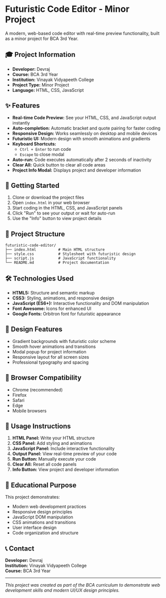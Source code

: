 # Futuristic Code Editor - Minor Project

A modern, web-based code editor with real-time preview functionality, built as a minor project for BCA 3rd Year.

## 🎓 Project Information

- **Developer:** Devraj
- **Course:** BCA 3rd Year
- **Institution:** Vinayak Vidyapeeth College
- **Project Type:** Minor Project
- **Language:** HTML, CSS, JavaScript

## ✨ Features

- **Real-time Code Preview:** See your HTML, CSS, and JavaScript output instantly
- **Auto-completion:** Automatic bracket and quote pairing for faster coding
- **Responsive Design:** Works seamlessly on desktop and mobile devices
- **Futuristic UI:** Modern design with smooth animations and gradients
- **Keyboard Shortcuts:** 
  - `Ctrl + Enter` to run code
  - `Escape` to close modal
- **Auto-run:** Code executes automatically after 2 seconds of inactivity
- **Clear All:** Quick button to clear all code areas
- **Project Info Modal:** Displays project and developer information

## 🚀 Getting Started

1. Clone or download the project files
2. Open `index.html` in your web browser
3. Start coding in the HTML, CSS, and JavaScript panels
4. Click "Run" to see your output or wait for auto-run
5. Use the "Info" button to view project details

## 📁 Project Structure

```
futuristic-code-editor/
├── index.html          # Main HTML structure
├── style.css           # Stylesheet with futuristic design
├── script.js           # JavaScript functionality
└── README.md           # Project documentation
```

## 🛠️ Technologies Used

- **HTML5:** Structure and semantic markup
- **CSS3:** Styling, animations, and responsive design
- **JavaScript (ES6+):** Interactive functionality and DOM manipulation
- **Font Awesome:** Icons for enhanced UI
- **Google Fonts:** Orbitron font for futuristic appearance

## 🎨 Design Features

- Gradient backgrounds with futuristic color scheme
- Smooth hover animations and transitions
- Modal popup for project information
- Responsive layout for all screen sizes
- Professional typography and spacing

## 🔧 Browser Compatibility

- Chrome (recommended)
- Firefox
- Safari
- Edge
- Mobile browsers

## 📝 Usage Instructions

1. **HTML Panel:** Write your HTML structure
2. **CSS Panel:** Add styling and animations
3. **JavaScript Panel:** Include interactive functionality
4. **Output Panel:** View real-time preview of your code
5. **Run Button:** Manually execute your code
6. **Clear All:** Reset all code panels
7. **Info Button:** View project and developer information

## 🎯 Educational Purpose

This project demonstrates:
- Modern web development practices
- Responsive design principles
- JavaScript DOM manipulation
- CSS animations and transitions
- User interface design
- Code organization and structure

## 📞 Contact

**Developer:** Devraj  
**Institution:** Vinayak Vidyapeeth College  
**Course:** BCA 3rd Year  

---

*This project was created as part of the BCA curriculum to demonstrate web development skills and modern UI/UX design principles.*
